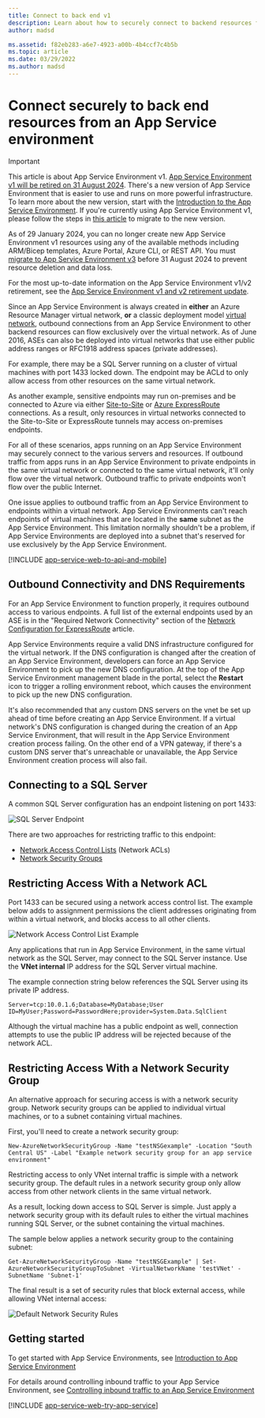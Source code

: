 ```yaml
---
title: Connect to back end v1
description: Learn about how to securely connect to backend resources from an App Service Environment. This doc is provided only for customers who use the legacy v1 ASE.
author: madsd

ms.assetid: f82eb283-a6e7-4923-a00b-4b4ccf7c4b5b
ms.topic: article
ms.date: 03/29/2022
ms.author: madsd
---
```

# Connect securely to back end resources from an App Service environment

> [!IMPORTANT]
> This article is about App Service Environment v1. [App Service Environment v1 will be retired on 31 August 2024](https://azure.microsoft.com/updates/app-service-environment-version-1-and-version-2-will-be-retired-on-31-august-2024-2/). There's a new version of App Service Environment that is easier to use and runs on more powerful infrastructure. To learn more about the new version, start with the [Introduction to the App Service Environment](overview.md). If you're currently using App Service Environment v1, please follow the steps in [this article](upgrade-to-asev3.md) to migrate to the new version.
>
> As of 29 January 2024, you can no longer create new App Service Environment v1 resources using any of the available methods including ARM/Bicep templates, Azure Portal, Azure CLI, or REST API. You must [migrate to App Service Environment v3](upgrade-to-asev3.md) before 31 August 2024 to prevent resource deletion and data loss.
>
> For the most up-to-date information on the App Service Environment v1/v2 retirement, see the [App Service Environment v1 and v2 retirement update](https://github.com/Azure/app-service-announcements/issues/469).
>

Since an App Service Environment is always created in **either** an Azure Resource Manager virtual network, **or** a classic deployment model [virtual network][virtualnetwork], outbound connections from an App Service Environment to other backend resources can flow exclusively over the virtual network. As of June 2016, ASEs can also be deployed into virtual networks that use either public address ranges or RFC1918 address spaces (private addresses).  

For example, there may be a SQL Server running on a cluster of virtual machines with port 1433 locked down.  The endpoint may be ACLd to only allow access from other resources on the same virtual network.  

As another example, sensitive endpoints may run on-premises and be connected to Azure via either [Site-to-Site][SiteToSite] or [Azure ExpressRoute][ExpressRoute] connections.  As a result, only resources in virtual networks connected to the Site-to-Site or ExpressRoute tunnels may access on-premises endpoints.

For all of these scenarios, apps running on an App Service Environment may securely connect to the various servers and resources. If outbound traffic from apps runs in an App Service Environment to private endpoints in the same virtual network or connected to the same virtual network, it'll only flow over the virtual network.  Outbound traffic to private endpoints won't flow over the public Internet.

One issue applies to outbound traffic from an App Service Environment to endpoints within a virtual network. App Service Environments can't reach endpoints of virtual machines that are located in the **same** subnet as the App Service Environment. This limitation normally shouldn't be a problem, if App Service Environments are deployed into a subnet that's reserved for use exclusively by the App Service Environment.

[!INCLUDE [app-service-web-to-api-and-mobile](../../../includes/app-service-web-to-api-and-mobile.md)]

## Outbound Connectivity and DNS Requirements
For an App Service Environment to function properly, it requires outbound access to various endpoints. A full list of the external endpoints used by an ASE is in the "Required Network Connectivity" section of the [Network Configuration for ExpressRoute](app-service-app-service-environment-network-configuration-expressroute.md#required-network-connectivity) article.

App Service Environments require a valid DNS infrastructure configured for the virtual network.  If the DNS configuration is changed after the creation of an App Service Environment, developers can force an App Service Environment to pick up the new DNS configuration. At the top of the App Service Environment management blade in the portal, select the **Restart** icon to trigger a rolling environment reboot, which causes the environment to pick up the new DNS configuration.

It's also recommended that any custom DNS servers on the vnet be set up ahead of time before creating an App Service Environment.  If a virtual network's DNS configuration is changed during the creation of an App Service Environment, that will result in the App Service Environment creation process failing. On the other end of a VPN gateway, if there's a custom DNS server that's unreachable or unavailable, the App Service Environment creation process will also fail.

## Connecting to a SQL Server
A common SQL Server configuration has an endpoint listening on port 1433:

![SQL Server Endpoint][SqlServerEndpoint]

There are two approaches for restricting traffic to this endpoint:

* [Network Access Control Lists][NetworkAccessControlLists] (Network ACLs)
* [Network Security Groups][NetworkSecurityGroups]

## Restricting Access With a Network ACL
Port 1433 can be secured using a network access control list.  The example below adds to assignment permissions the client addresses originating from within a virtual network, and blocks access to all other clients.

![Network Access Control List Example][NetworkAccessControlListExample]

Any applications that run in App Service Environment, in the same virtual network as the SQL Server, may connect to the SQL Server instance. Use the **VNet internal** IP address for the SQL Server virtual machine.  

The example connection string below references the SQL Server using its private IP address.

`Server=tcp:10.0.1.6;Database=MyDatabase;User ID=MyUser;Password=PasswordHere;provider=System.Data.SqlClient`

Although the virtual machine has a public endpoint as well, connection attempts to use the public IP address will be rejected because of the network ACL. 

## Restricting Access With a Network Security Group
An alternative approach for securing access is with a network security group.  Network security groups can be applied to individual virtual machines, or to a subnet containing virtual machines.

First, you'll need to create a network security group:

```azurepowershell-interactive
New-AzureNetworkSecurityGroup -Name "testNSGexample" -Location "South Central US" -Label "Example network security group for an app service environment"
```

Restricting access to only VNet internal traffic is simple with a network security group.  The default rules in a network security group only allow access from other network clients in the same virtual network.

As a result, locking down access to SQL Server is simple. Just apply a network security group with its default rules to either the virtual machines running SQL Server, or the subnet containing the virtual machines.

The sample below applies a network security group to the containing subnet:

```azurepowershell-interactive
Get-AzureNetworkSecurityGroup -Name "testNSGExample" | Set-AzureNetworkSecurityGroupToSubnet -VirtualNetworkName 'testVNet' -SubnetName 'Subnet-1'
```

The final result is a set of security rules that block external access, while allowing VNet internal access:

![Default Network Security Rules][DefaultNetworkSecurityRules]

## Getting started
To get started with App Service Environments, see [Introduction to App Service Environment][IntroToAppServiceEnvironment]

For details around controlling inbound traffic to your App Service Environment, see [Controlling inbound traffic to an App Service Environment][ControlInboundASE]

[!INCLUDE [app-service-web-try-app-service](../../../includes/app-service-web-try-app-service.md)]

<!-- LINKS -->
[virtualnetwork]: ../../virtual-network/virtual-networks-faq.md
[ControlInboundTraffic]:  app-service-app-service-environment-control-inbound-traffic.md
[SiteToSite]: ../../vpn-gateway/vpn-gateway-multi-site.md
[ExpressRoute]: https://azure.microsoft.com/services/expressroute/
[NetworkAccessControlLists]: /previous-versions/azure/virtual-network/virtual-networks-acl
[NetworkSecurityGroups]: ../../virtual-network/virtual-network-vnet-plan-design-arm.md
[IntroToAppServiceEnvironment]:  app-service-app-service-environment-intro.md
[ControlInboundASE]:  app-service-app-service-environment-control-inbound-traffic.md

<!-- IMAGES -->
[SqlServerEndpoint]: ./media/app-service-app-service-environment-securely-connecting-to-backend-resources/SqlServerEndpoint01.png
[NetworkAccessControlListExample]: ./media/app-service-app-service-environment-securely-connecting-to-backend-resources/NetworkAcl01.png
[DefaultNetworkSecurityRules]: ./media/app-service-app-service-environment-securely-connecting-to-backend-resources/DefaultNetworkSecurityRules01.png

